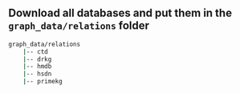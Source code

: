 ## Download all databases and put them in the `graph_data/relations` folder

```bash
graph_data/relations
    |-- ctd
    |-- drkg
    |-- hmdb
    |-- hsdn
    |-- primekg
```
